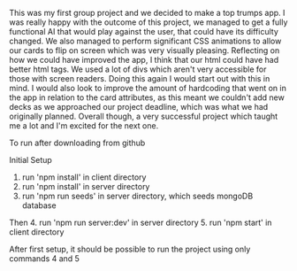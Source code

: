 This was my first group project and we decided to make a top trumps app. I was really happy with the outcome of this project, we managed to get a fully functional AI that would play against the user, that could have its difficulty changed. We also managed to perform significant CSS animations to allow our cards to flip on screen which was very visually pleasing. Reflecting on how we could have improved the app, I think that our html could have had better html tags. We used a lot of divs which aren't very accessible for those with screen readers. Doing this again I would start out with this in mind. I would also look to improve the amount of hardcoding that went on in the app in relation to the card attributes, as this meant we couldn't add new decks as we approached our project deadline, which was what we had originally planned. Overall though, a very successful project which taught me a lot and I'm excited for the next one. 



To run after downloading from github

Initial Setup
1. run 'npm install' in client directory
2. run 'npm install' in server directory
3. run 'npm run seeds' in server directory, which seeds mongoDB database

Then
4. run 'npm run server:dev' in server directory
5. run 'npm start' in client directory 

After first setup, it should be possible to run the project using only commands 4 and 5